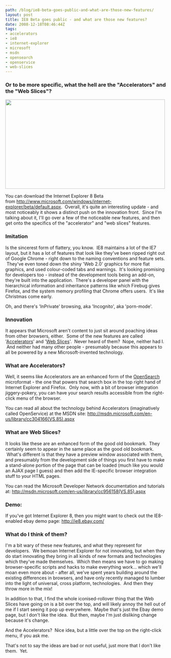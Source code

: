 ```yaml
---
path: /blog/ie8-beta-goes-public-and-what-are-those-new-features/
layout: post
title: IE8 Beta goes public - and what are those new features?
date: 2008-12-18T08:46:44Z
tags:
- accelerators
- ie8
- internet-explorer
- microsoft
- msdn
- opensearch
- openservice
- web-slices
---
```


<h3>Or to be more specific, what the hell are the "Accelerators" and the "Web Slices"?</h3>
<img class="alignnone size-full wp-image-485" title="ie8beta" src="http://uploads.psyked.co.uk/2008/12/ie8beta.jpg" alt="" width="500" height="280" />

You can download the Internet Explorer 8 Beta from <a href="http://www.microsoft.com/windows/internet-explorer/beta/default.aspx">http://www.microsoft.com/windows/internet-explorer/beta/default.aspx</a>.  Overall, it's quite an interesting update - and most noticeably it shows a distinct push on the innovation front.  Since I'm talking about it, I'll go over a few of the noticeable new features, and then get onto the specifics of the "accelerator" and "web slices" features.


<h3>Imitation</h3>
Is the sincerest form of flattery, you know.  IE8 maintains a lot of the IE7 layout, but it has a lot of features that look like they've been ripped right out of Google Chrome - right down to the naming conventions and feature sets.  They've even toned down the shiny 'Web 2.0' graphics for more flat graphics, and used colour-coded tabs and warnings.  It's looking promising for developers too - instead of the development tools being an add-on, they're built into the application.  There's a developer panel with the hierarchical information and inheritance patterns like which Firebug gives Firefox, and the system memory profiling that Chrome offers users.  It's like Christmas come early.

Oh, and there's 'InPrivate' browsing, aka 'Incognito', aka 'porn-mode'.
<h3>Innovation</h3>
It appears that Microsoft aren't content to just sit around poaching ideas from other browsers, either.  Some of the new features are called '<a href="http://www.microsoft.com/windows/internet-explorer/beta/features/accelerators.aspx" target="_blank">Accelerators</a>' and '<a href="http://www.microsoft.com/windows/internet-explorer/beta/features/web-slices.aspx" target="_blank">Web Slices</a>'.  Never heard of them?  Nope, neither had I.  And neither had many other people - presumably because this appears to all be powered by a new Microsoft-invented technology.
<h3>What are Accelerators?</h3>
Well, it seems like Accelerators are an enhanced form of the <a href="http://www.opensearch.org/Home" target="_blank">OpenSearch</a> microformat - the one that powers that search box in the top right hand of Internet Explorer and Firefox.  Only now, with a bit of browser integration jiggery-pokery, you can have your search results accessible from the right-click menu of the browser.

You can read all about the technology behind Accelerators (imaginatively called OpenService) at the MSDN site: <a href="http://msdn.microsoft.com/en-us/library/cc304166(VS.85).aspx">http://msdn.microsoft.com/en-us/library/cc304166(VS.85).aspx</a>
<h3>What are Web Slices?</h3>
It looks like these are an enhanced form of the good old bookmark.  They certainly seem to appear in the same place as the good old bookmark.  What's different is that they have a preview window associated with them, and presumably from the development side of things you first have to make a stand-alone portion of the page that can be loaded (much like you would an AJAX page I guess) and then add the IE-specific browser integration stuff to your HTML pages.

You can read the Microsoft Developer Network documentation and tutorials at: <a href="http://msdn.microsoft.com/en-us/library/cc956158(VS.85).aspx">http://msdn.microsoft.com/en-us/library/cc956158(VS.85).aspx</a>
<h3>Demo:</h3>
If you've got Internet Explorer 8, then you might want to check out the IE8-enabled ebay demo page: <a href="http://ie8.ebay.com/">http://ie8.ebay.com/</a>
<h3>What do I think of them?</h3>
I'm a bit wary of these new features, and what they represent for developers.  We bemoan Internet Explorer for not innovating, but when they do start innovating they bring in all kinds of new formats and technologies which they've made themselves.  Which then means we have to go making browser-specific scripts and hacks to make everything work... which we'll moan even more about - after all, we've spent years building around the existing differences in browsers, and have only recently managed to lumber into the light of universal, cross platform, technologies.  And then they throw more in the mix!

In addition to that, I find the whole iconised-rollover thing that the Web Slices have going on is a bit over the top, and will likely annoy the hell out of me if I start seeing it pop up everywhere.  Maybe that's just the Ebay demo page, but I don't like the idea.  But then, maybe I'm just disliking change because it's change.

And the Accelerators?  Nice idea, but a little over the top on the right-click menu, if you ask me.

That's not to say the ideas are bad or not useful, just more that I don't like them.  Yet.